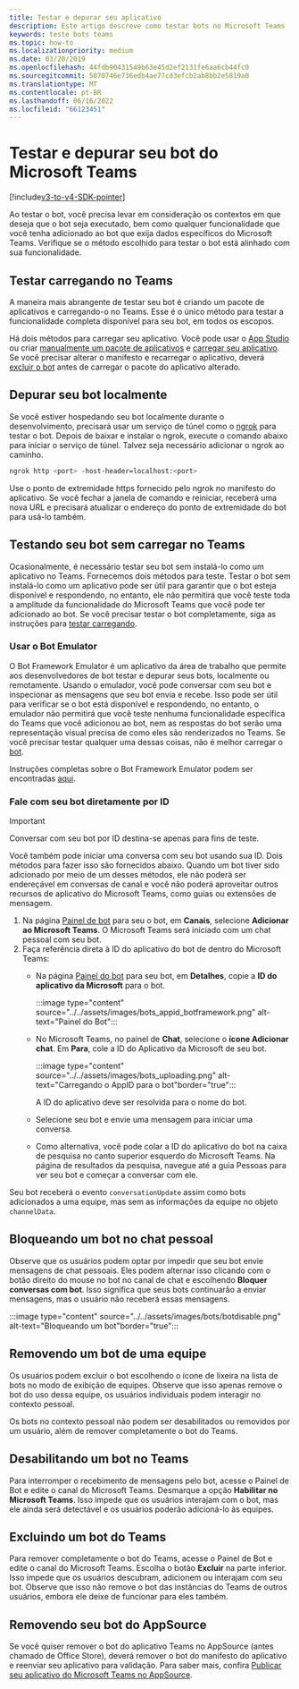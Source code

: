 ```yaml
---
title: Testar e depurar seu aplicativo
description: Este artigo descreve como testar bots no Microsoft Teams
keywords: teste bots teams
ms.topic: how-to
ms.localizationpriority: medium
ms.date: 03/20/2019
ms.openlocfilehash: 44fdb90431549b63e45d2ef2131fe6aa6cb44fc0
ms.sourcegitcommit: 5070746e736edb4ae77cd3efcb2ab8bb2e5819a0
ms.translationtype: MT
ms.contentlocale: pt-BR
ms.lasthandoff: 06/16/2022
ms.locfileid: "66123451"
---
```

# <a name="test-and-debug-your-microsoft-teams-bot"></a>Testar e depurar seu bot do Microsoft Teams

[!include[v3-to-v4-SDK-pointer](~/includes/v3-to-v4-pointer-bots.md)]

Ao testar o bot, você precisa levar em consideração os contextos em que deseja que o bot seja executado, bem como qualquer funcionalidade que você tenha adicionado ao bot que exija dados específicos do Microsoft Teams. Verifique se o método escolhido para testar o bot está alinhado com sua funcionalidade.

## <a name="test-by-uploading-to-teams"></a>Testar carregando no Teams

A maneira mais abrangente de testar seu bot é criando um pacote de aplicativos e carregando-o no Teams. Esse é o único método para testar a funcionalidade completa disponível para seu bot, em todos os escopos.

Há dois métodos para carregar seu aplicativo. Você pode usar o [App Studio](~/concepts/build-and-test/app-studio-overview.md) ou criar [manualmente um pacote de aplicativos](~/concepts/build-and-test/apps-package.md) e [carregar seu aplicativo](~/concepts/deploy-and-publish/apps-upload.md). Se você precisar alterar o manifesto e recarregar o aplicativo, deverá [excluir o bot](#deleting-a-bot-from-teams) antes de carregar o pacote do aplicativo alterado.

## <a name="debug-your-bot-locally"></a>Depurar seu bot localmente

Se você estiver hospedando seu bot localmente durante o desenvolvimento, precisará usar um serviço de túnel como o [ngrok](https://ngrok.com/) para testar o bot. Depois de baixar e instalar o ngrok, execute o comando abaixo para iniciar o serviço de túnel. Talvez seja necessário adicionar o ngrok ao caminho.

```bash
ngrok http <port> -host-header=localhost:<port>
```

Use o ponto de extremidade https fornecido pelo ngrok no manifesto do aplicativo. Se você fechar a janela de comando e reiniciar, receberá uma nova URL e precisará atualizar o endereço do ponto de extremidade do bot para usá-lo também.

## <a name="testing-your-bot-without-uploading-to-teams"></a>Testando seu bot sem carregar no Teams

Ocasionalmente, é necessário testar seu bot sem instalá-lo como um aplicativo no Teams. Fornecemos dois métodos para teste. Testar o bot sem instalá-lo como um aplicativo pode ser útil para garantir que o bot esteja disponível e respondendo, no entanto, ele não permitirá que você teste toda a amplitude da funcionalidade do Microsoft Teams que você pode ter adicionado ao bot. Se você precisar testar o bot completamente, siga as instruções para [testar carregando](#test-by-uploading-to-teams).

### <a name="use-the-bot-emulator"></a>Usar o Bot Emulator

O Bot Framework Emulator é um aplicativo da área de trabalho que permite aos desenvolvedores de bot testar e depurar seus bots, localmente ou remotamente. Usando o emulador, você pode conversar com seu bot e inspecionar as mensagens que seu bot envia e recebe. Isso pode ser útil para verificar se o bot está disponível e respondendo, no entanto, o emulador não permitirá que você teste nenhuma funcionalidade específica do Teams que você adicionou ao bot, nem as respostas do bot serão uma representação visual precisa de como eles são renderizados no Teams. Se você precisar testar qualquer uma dessas coisas, não é melhor carregar o [bot](#test-by-uploading-to-teams).

Instruções completas sobre o Bot Framework Emulator podem ser encontradas [aqui](/azure/bot-service/bot-service-debug-emulator?view=azure-bot-service-4.0&preserve-view=true).

### <a name="talk-to-your-bot-directly-by-id"></a>Fale com seu bot diretamente por ID

>[!Important]
>Conversar com seu bot por ID destina-se apenas para fins de teste.

Você também pode iniciar uma conversa com seu bot usando sua ID. Dois métodos para fazer isso são fornecidos abaixo. Quando um bot tiver sido adicionado por meio de um desses métodos, ele não poderá ser endereçável em conversas de canal e você não poderá aproveitar outros recursos de aplicativo do Microsoft Teams, como guias ou extensões de mensagem.

1. Na página [Painel de bot](https://dev.botframework.com/bots) para seu o bot, em **Canais**, selecione **Adicionar ao Microsoft Teams**. O Microsoft Teams será iniciado com um chat pessoal com seu bot.
2. Faça referência direta à ID do aplicativo do bot de dentro do Microsoft Teams:
   * Na página [Painel do bot](https://dev.botframework.com/bots) para seu bot, em **Detalhes**, copie a **ID do aplicativo da Microsoft** para o bot.
  
      :::image type="content" source="../../assets/images/bots_appid_botframework.png" alt-text="Painel do Bot":::
  
   * No Microsoft Teams, no painel de **Chat**, selecione o **ícone Adicionar chat**. Em **Para**, cole a ID do Aplicativo da Microsoft de seu bot.
  
      :::image type="content" source="../../assets/images/bots_uploading.png" alt-text="Carregando o AppID para o bot"border="true":::

     A ID do aplicativo deve ser resolvida para o nome do bot.

   * Selecione seu bot e envie uma mensagem para iniciar uma conversa.
   * Como alternativa, você pode colar a ID do aplicativo do bot na caixa de pesquisa no canto superior esquerdo do Microsoft Teams. Na página de resultados da pesquisa, navegue até a guia Pessoas para ver seu bot e começar a conversar com ele.

Seu bot receberá o evento `conversationUpdate` assim como bots adicionados a uma equipe, mas sem as informações da equipe no objeto `channelData`.

## <a name="blocking-a-bot-in-personal-chat"></a>Bloqueando um bot no chat pessoal

Observe que os usuários podem optar por impedir que seu bot envie mensagens de chat pessoais. Eles podem alternar isso clicando com o botão direito do mouse no bot no canal de chat e escolhendo **Bloquer conversas com bot**. Isso significa que seus bots continuarão a enviar mensagens, mas o usuário não receberá essas mensagens.

  :::image type="content" source="../../assets/images/bots/botdisable.png" alt-text="Bloqueando um bot"border="true":::

## <a name="removing-a-bot-from-a-team"></a>Removendo um bot de uma equipe

Os usuários podem excluir o bot escolhendo o ícone de lixeira na lista de bots no modo de exibição de equipes. Observe que isso apenas remove o bot do uso dessa equipe, os usuários individuais podem interagir no contexto pessoal.

Os bots no contexto pessoal não podem ser desabilitados ou removidos por um usuário, além de remover completamente o bot do Teams.

## <a name="disabling-a-bot-in-teams"></a>Desabilitando um bot no Teams

Para interromper o recebimento de mensagens pelo bot, acesse o Painel de Bot e edite o canal do Microsoft Teams. Desmarque a opção **Habilitar no Microsoft Teams**. Isso impede que os usuários interajam com o bot, mas ele ainda será detectável e os usuários poderão adicioná-lo às equipes.

## <a name="deleting-a-bot-from-teams"></a>Excluindo um bot do Teams

Para remover completamente o bot do Teams, acesse o Painel de Bot e edite o canal do Microsoft Teams. Escolha o botão **Excluir** na parte inferior. Isso impede que os usuários descubram, adicionem ou interajam com seu bot. Observe que isso não remove o bot das instâncias do Teams de outros usuários, embora ele deixe de funcionar para eles também.

## <a name="removing-your-bot-from-appsource"></a>Removendo seu bot do AppSource

Se você quiser remover o bot do aplicativo Teams no AppSource (antes chamado de Office Store), deverá remover o bot do manifesto do aplicativo e reenviar seu aplicativo para validação. Para saber mais, confira [Publicar seu aplicativo do Microsoft Teams no AppSource](~/concepts/deploy-and-publish/apps-publish.md).
